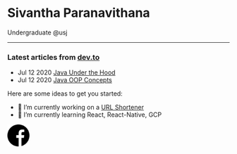 # Sivantha Paranavithana
Undergraduate @usj 

<hr>

### Latest articles from [dev.to](dev.to/sivantha96)
* Jul 12 2020 [Java Under the Hood](https://dev.to/sivantha96/java-under-the-hood-3071)
* Jul 12 2020 [Java OOP Concepts](https://dev.to/sivantha96/java-oop-cheetsheet-4cfi)

Here are some ideas to get you started:

- 🔭 I’m currently working on a [URL Shortener](podi.me)
- 🌱 I’m currently learning React, React-Native, GCP


<img src="https://raw.githubusercontent.com/sivantha96/sivantha96/master/facebook.png" alt="drawing" style="width:50px;"/>

